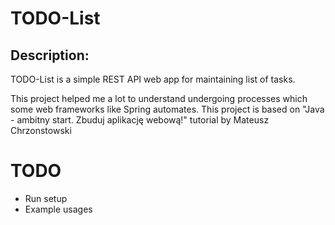 # TODO-List

## Description:
TODO-List is a simple REST API web app for maintaining list of tasks.

This project helped me a lot to understand undergoing processes which some web frameworks like Spring automates.
This project is based on "Java - ambitny start. Zbuduj aplikację webową!" tutorial by Mateusz Chrzonstowski

# TODO
* Run setup
* Example usages
